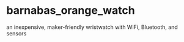 # barnabas_orange_watch
an inexpensive, maker-friendly wristwatch with WiFi, Bluetooth, and sensors
